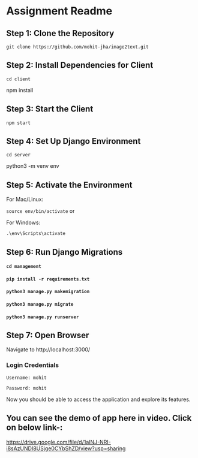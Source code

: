 # Assignment Readme
## Step 1: Clone the Repository


`git clone https://github.com/mohit-jha/image2text.git`

## Step 2: Install Dependencies for Client


`cd client`

npm install
## Step 3: Start the Client


`npm start`

## Step 4: Set Up Django Environment


`cd server`

python3 -m venv env
## Step 5: Activate the Environment
For Mac/Linux:

`source env/bin/activate`
or 

For Windows:

`.\env\Scripts\activate`

## Step 6: Run Django Migrations


#### `cd management`
#### `pip install -r requirements.txt`

#### `python3 manage.py makemigration`
#### `python3 manage.py migrate`
#### `python3 manage.py runserver`

## Step 7: Open Browser
Navigate to http://localhost:3000/

### Login Credentials
`Username: mohit`

`Password: mohit`

Now you should be able to access the application and explore its features.


## You can see the demo of app here in video. Click on below link-:
https://drive.google.com/file/d/1aINJ-NRI-i8sAzUNDI8USjge0CYbShZD/view?usp=sharing
